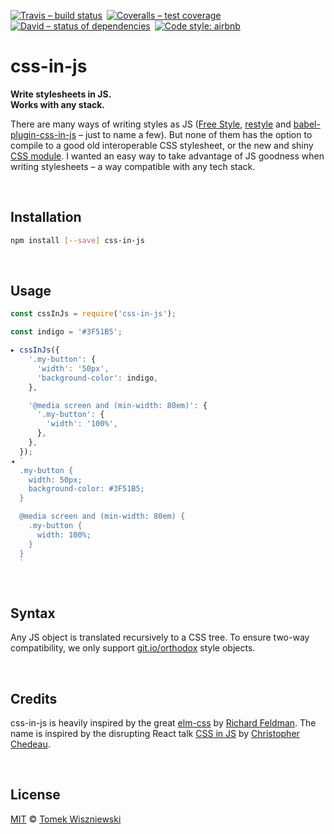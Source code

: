 [![Travis – build status
](https://img.shields.io/travis/tomekwi/css-in-js/master.svg?style=flat-square
)](https://travis-ci.org/tomekwi/css-in-js
) [![Coveralls – test coverage
](https://img.shields.io/coveralls/tomekwi/css-in-js.svg?style=flat-square
)](https://coveralls.io/r/tomekwi/css-in-js
) [![David – status of dependencies
](https://img.shields.io/david/tomekwi/css-in-js.svg?style=flat-square
)](https://david-dm.org/tomekwi/css-in-js
) [![Code style: airbnb
](https://img.shields.io/badge/code%20style-airbnb-777777.svg?style=flat-square
)](https://github.com/airbnb/javascript
)




# css-in-js

**Write stylesheets in JS.  
Works with any stack.**

There are many ways of writing styles as JS ([Free Style](https://github.com/blakeembrey/free-style), [restyle](https://github.com/WebReflection/restyle) and [babel-plugin-css-in-js](https://github.com/martinandert/babel-plugin-css-in-js) – just to name a few). But none of them has the option to compile to a good old interoperable CSS stylesheet, or the new and shiny [CSS module](https://github.com/css-modules/css-modules). I wanted an easy way to take advantage of JS goodness when writing stylesheets – a way compatible with any tech stack.




<a                                                 id="/installation"></a>&nbsp;

## Installation

```sh
npm install [--save] css-in-js
```




<a                                                        id="/usage"></a>&nbsp;

## Usage

```js
const cssInJs = require('css-in-js');

const indigo = '#3F51B5';

▸ cssInJs({
    '.my-button': {
      'width': '50px',
      'background-color': indigo,
    },

    '@media screen and (min-width: 80em)': {
      '.my-button': {
        'width': '100%',
      },
    },
  });
◂ `
  .my-button {
    width: 50px;
    background-color: #3F51B5;
  }

  @media screen and (min-width: 80em) {
    .my-button {
      width: 100%;
    }
  }
  `
```




<a                                                       id="/syntax"></a>&nbsp;

## Syntax

Any JS object is translated recursively to a CSS tree. To ensure two-way compatibility, we only support [git.io/orthodox](https://git.io/orthodox) style objects.




<a                                                      id="/credits"></a>&nbsp;

## Credits

css-in-js is heavily inspired by the great [elm-css](https://github.com/rtfeldman/elm-css) by [Richard Feldman](https://github.com/rtfeldman). The name is inspired by the disrupting React talk [CSS in JS](https://speakerdeck.com/vjeux/react-css-in-js) by [Christopher Chedeau](https://github.com/vjeux).




<a                                                      id="/license"></a>&nbsp;

## License

[MIT](./License.md) © [Tomek Wiszniewski](https://github.com/tomekwi)
